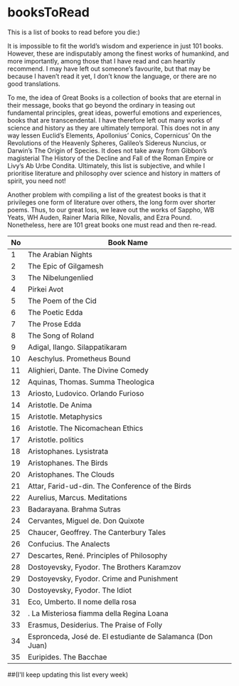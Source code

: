 # booksToRead

This is a list of books to read before you die:)

It is impossible to fit the world’s wisdom and experience in just 101 books. However, these are indisputably among the finest works of humankind, and more importantly, among those that I have read and can heartily recommend. I may have left out someone’s favourite, but that may be because I haven’t read it yet, I don’t know the language, or there are no good translations.

To me, the idea of Great Books is a collection of books that are eternal in their message, books that go beyond the ordinary in teasing out fundamental principles, great ideas, powerful emotions and experiences, books that are transcendental. I have therefore left out many works of science and history as they are ultimately temporal. This does not in any way lessen Euclid’s Elements, Apollonius’ Conics, Copernicus’ On the Revolutions of the Heavenly Spheres, Galileo’s Sidereus Nuncius, or Darwin’s The Origin of Species. It does not take away from Gibbon’s magisterial The History of the Decline and Fall of the Roman Empire or Livy’s Ab Urbe Condita. Ultimately, this list is subjective, and while I prioritise literature and philosophy over science and history in matters of spirit, you need not!

Another problem with compiling a list of the greatest books is that it privileges one form of literature over others, the long form over shorter poems. Thus, to our great loss, we leave out the works of Sappho, WB Yeats, WH Auden, Rainer Maria Rilke, Novalis, and Ezra Pound. Nonetheless, here are 101 great books one must read and then re-read.



No | Book Name
------------ | -------------
1 | The Arabian Nights
2 | The Epic of Gilgamesh
3 | The Nibelungenlied
4 | Pirkei Avot
5 | The Poem of the Cid
6 | The Poetic Edda
7 | The Prose Edda
8 | The Song of Roland
9 | Adigal, Ilango. Silappatikaram
10 | Aeschylus. Prometheus Bound
11 | Alighieri, Dante. The Divine Comedy
12 | Aquinas, Thomas. Summa Theologica
13 | Ariosto, Ludovico. Orlando Furioso
14 | Aristotle. De Anima
15 | Aristotle. Metaphysics
16 | Aristotle. The Nicomachean Ethics
17 | Aristotle. politics
18 | Aristophanes. Lysistrata
19 | Aristophanes. The Birds
20 | Aristophanes. The Clouds
21 | Attar, Farid-ud-din. The Conference of the Birds
22 | Aurelius, Marcus. Meditations
23 | Badarayana. Brahma Sutras
24 | Cervantes, Miguel de. Don Quixote
25 | Chaucer, Geoffrey. The Canterbury Tales
26 | Confucius. The Analects
27 | Descartes, René. Principles of Philosophy
28 | Dostoyevsky, Fyodor. The Brothers Karamzov
29 | Dostoyevsky, Fyodor. Crime and Punishment
30 | Dostoyevsky, Fyodor. The Idiot
31 | Eco, Umberto. Il nome della rosa
32 | . La Misteriosa fiamma della Regina Loana
33 | Erasmus, Desiderius. The Praise of Folly
34 | Espronceda, José de. El estudiante de Salamanca (Don Juan)
35 | Euripides. The Bacchae




##(I'll keep updating this list every week)
